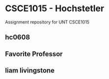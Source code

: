 # CSCE1015 - Hochstetler
Assignment repository for UNT CSCE1015
## hc0608

## Favorite Professor
## liam livingstone
